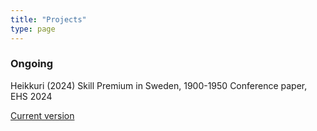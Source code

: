 ```yaml
---
title: "Projects"
type: page
---
```



### Ongoing 

Heikkuri (2024) Skill Premium in Sweden, 1900-1950
Conference paper, EHS 2024

[Current version](https://raw.githubusercontent.com/suvihe/suvihe.github.io/main/static/Papers/heikkuri_skill_premium_in_sweden_EHS.pdf)



